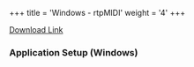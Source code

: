 +++
title = 'Windows - rtpMIDI'
weight = '4'
+++

[Download Link](https://www.tobias-erichsen.de/software/rtpmidi.html)

### Application Setup (Windows)




